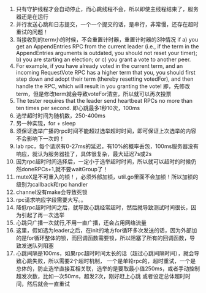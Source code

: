 1. 只有守护线程才会自动停止，而心跳线程不会，所以即使主线程结束了，服务器还是在运行
2. 并行发送心跳和日志提交，一个一个提交的话，是串行，非常慢，还存在超时重试的问题！
3. 当接收到的term小的时候，不会重置计时器，重置计时器的3种情况
   if a) you get an AppendEntries RPC from the current leader (i.e., if the term in the AppendEntries arguments is outdated, 
you should not reset your timer); b) you are starting an election; or c) you grant a vote to another peer.
4. For example, if you have already voted in the current term, and an incoming RequestVote RPC has a higher term that you, 
you should first step down and adopt their term (thereby resetting votedFor), and then handle the RPC, 
which will result in you granting the vote!
即，先修改term，但是修改term就会导致voteFor清空，所以就可以再次投票
5. The tester requires that the leader send heartbeat RPCs no more than ten times per second.
即心跳最多1秒10次，100ms
6. 选举超时时间为随机数，250-400ms
7. 另一种实现，for + sleep
8. 须保证选举广播的rpc时间不能超过选举超时时间，即可保证上次选举的内容不会影响下一次的！
9. lab rpc，每个请求有0-27ms的延迟，有10%的概率丢包，100ms服务器没有响应，就认为服务器挂了，具体很复杂，最大延迟7s或2s
10. 因为rpc超时时间选择后，一定小于选举超时时间，所以就可以超时的时候仍然doneRPCs+1,就不要waitGroup了！
11. muteX是不可重入的锁！，必须外部加锁，util.go里面不会加锁！所以加锁的级别为callback和rpc handler
12. channel没有make会导致死锁
13. rpc请求响应字段需要大写。。
14. 降低rpc超时时间之后，就导致心跳经常超时，然后就导致测试时间很长，因为引起了再一次选举
15. 心跳只广播一次就行,不用一直广播，还会占用网络流量
16. 这里，假如选为leader之后，在init的地方for循环多次发送的话，因为外部加的是for循环整体的锁，而回调函数需要锁，所以阻塞了所有的回调函数，导致发送队列阻塞
17. 心跳间隔是100ms，如果rpc超时时间太长的话（超过心跳间隔时间），就会导致心跳失败，所以需要2个超时机制，
一个是单轮rpc的，超时重试，一个是总体的，防止选举直接互相关联，选举的是要取最小值250ms，或者手动控制超发次数，比如一次50ms，超发2次，刚好赶上心跳
或者设定总体超时时间，然后就会一直重试